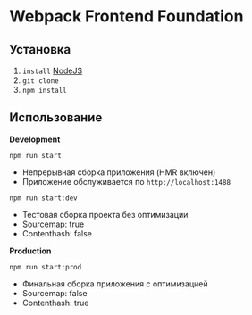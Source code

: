 # Webpack Frontend Foundation

## Установка

1. `install` [NodeJS](https://nodejs.org/ru/)
2. `git clone`
3. `npm install`

## Использование
**Development**

`npm run start`

* Непрерывная сборка приложения (HMR включен)
* Приложение обслуживается по `http://localhost:1488`

`npm run start:dev`

* Тестовая сборка проекта без оптимизации
* Sourcemap: true
* Contenthash: false

**Production**

`npm run start:prod`

* Финальная сборка приложения с оптимизацией
* Sourcemap: false
* Contenthash: true
